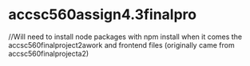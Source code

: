 # accsc560assign4.3finalpro

//Will need to install node packages with npm install when it comes the accsc560finalproject2awork and frontend files (originally came from accsc560finalprojecta2)
